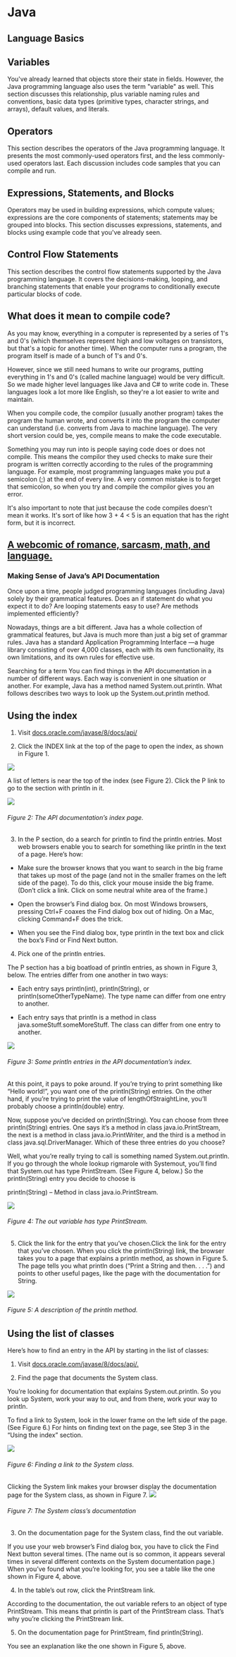 # Java

## Language Basics

## Variables

You've already learned that objects store their state in fields. However, the Java programming language also uses the term "variable" as well. This section discusses this relationship, plus variable naming rules and conventions, basic data types (primitive types, character strings, and arrays), default values, and literals.

## Operators

This section describes the operators of the Java programming language. It presents the most commonly-used operators first, and the less commonly-used operators last. Each discussion includes code samples that you can compile and run.

## Expressions, Statements, and Blocks

Operators may be used in building expressions, which compute values; expressions are the core components of statements; statements may be grouped into blocks. This section discusses expressions, statements, and blocks using example code that you've already seen.

## Control Flow Statements

This section describes the control flow statements supported by the Java programming language. It covers the decisions-making, looping, and branching statements that enable your programs to conditionally execute particular blocks of code.


## What does it mean to compile code?

As you may know, everything in a computer is represented by a series of 1's and 0's (which themselves represent high and low voltages on transistors, but that's a topic for another time). When the computer runs a program, the program itself is made of a bunch of 1's and 0's.

However, since we still need humans to write our programs, putting everything in 1's and 0's (called machine language) would be very difficult. So we made higher level languages like Java and C# to write code in. These languages look a lot more like English, so they're a lot easier to write and maintain.

When you compile code, the compilor (usually another program) takes the program the human wrote, and converts it into the program the computer can understand (i.e. converts from Java to machine language). The very short version could be, yes, compile means to make the code executable.

Something you may run into is people saying code does or does not compile. This means the compilor they used checks to make sure their program is written correctly according to the rules of the programming language. For example, most programming languages make you put a semicolon (;) at the end of every line. A very common mistake is to forget that semicolon, so when you try and compile the compilor gives you an error.

It's also important to note that just because the code compiles doesn't mean it works. It's sort of like how 3 + 4 < 5 is an equation that has the right form, but it is incorrect.


## [A webcomic of romance, sarcasm, math, and language.](https://xkcd.com/303/) 

### Making Sense of Java’s API Documentation

Once upon a time, people judged programming languages (including Java) solely by their grammatical features. Does an if statement do what you expect it to do? Are looping statements easy to use? Are methods implemented efficiently?

Nowadays, things are a bit different. Java has a whole collection of grammatical features, but Java is much more than just a big set of grammar rules. Java has a standard Application Programming Interface —a huge library consisting of over 4,000 classes, each with its own functionality, its own limitations, and its own rules for effective use.

Searching for a term
You can find things in the API documentation in a number of different ways. Each way is convenient in one situation or another. For example, Java has a method named System.out.println. What follows describes two ways to look up the System.out.println method.

## Using the index


1. Visit [docs.oracle.com/javase/8/docs/api/](docs.oracle.com/javase/8/docs/api/) 

2. Click the INDEX link at the top of the page to open the index, as shown in Figure 1.

![](img/1.jpg)

A list of letters is near the top of the index (see Figure 2). Click the P link to go to the section with println in it.

![](img/2.jpg)
###### Figure 2: The API documentation’s index page.

3. In the P section, do a search for println to find the println entries.
Most web browsers enable you to search for something like println in the text of a page. Here’s how:

* Make sure the browser knows that you want to search in the big frame that takes up most of the page (and not in the smaller frames on the left side of the page). To do this, click your mouse inside the big frame. (Don’t click a link. Click on some neutral white area of the frame.)

* Open the browser’s Find dialog box. On most Windows browsers, pressing Ctrl+F coaxes the Find dialog box out of hiding. On a Mac, clicking Command+F does the trick.

* When you see the Find dialog box, type println in the text box and click the box’s Find or Find Next button.

4. Pick one of the println entries.

The P section has a big boatload of println entries, as shown in Figure 3, below. The entries differ from one another in two ways:

- Each entry says println(int), println(String), or println(someOtherTypeName). The type name can differ from one entry to another.

- Each entry says that println is a method in class java.someStuff.someMoreStuff. The class can differ from one entry to another.

![](img/3.jpg)

###### Figure 3: Some println entries in the API documentation’s index.

At this point, it pays to poke around. If you’re trying to print something like “Hello world!”, you want one of the println(String) entries. On the other hand, if you’re trying to print the value of lengthOfStraightLine, you’ll probably choose a println(double) entry.

Now, suppose you’ve decided on println(String). You can choose from three println(String) entries. One says it’s a method in class java.io.PrintStream, the next is a method in class java.io.PrintWriter, and the third is a method in class java.sql.DriverManager. Which of these three entries do you choose?

Well, what you’re really trying to call is something named System.out.println. If you go through the whole lookup rigmarole with Systemout, you’ll find that System.out has type PrintStream. (See Figure 4, below.) So the println(String) entry you decide to choose is

println(String) – Method in class java.io.PrintStream.

![](img/4.jpg)

###### Figure 4: The out variable has type PrintStream.

5. Click the link for the entry that you’ve chosen.Click the link for the entry that you’ve chosen.
When you click the println(String) link, the browser takes you to a page that explains a println method, as shown in Figure 5. The page tells you what println does (“Print a String and then. . . .”) and points to other useful pages, like the page with the documentation for String.

![](img/5.jpg)

###### Figure 5: A description of the println method.


## Using the list of classes

Here’s how to find an entry in the API by starting in the list of classes:

1. Visit [docs.oracle.com/javase/8/docs/api/.](docs.oracle.com/javase/8/docs/api/)

2. Find the page that documents the System class.

You’re looking for documentation that explains System.out.println. So you look up System, work your way to out, and from there, work your way to println.

To find a link to System, look in the lower frame on the left side of the page. (See Figure 6.) For hints on finding text on the page, see Step 3 in the “Using the index” section.

![](img/6.jpg)

###### Figure 6: Finding a link to the System class.

Clicking the System link makes your browser display the documentation page for the System class, as shown in Figure 7.
 ![](img/7.jpg)
 ###### Figure 7: The System class’s documentation

 3. On the documentation page for the System class, find the out variable.

If you use your web browser’s Find dialog box, you have to click the Find Next button several times. (The name out is so common, it appears several times in several different contexts on the System documentation page.) When you’ve found what you’re looking for, you see a table like the one shown in Figure 4, above.

4. In the table’s out row, click the PrintStream link.

According to the documentation, the out variable refers to an object of type PrintStream. This means that println is part of the PrintStream class. That’s why you’re clicking the PrintStream link.

5. On the documentation page for PrintStream, find println(String).

You see an explanation like the one shown in Figure 5, above.